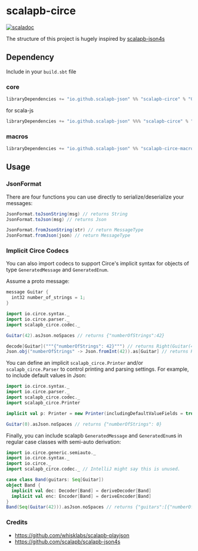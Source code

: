 # scalapb-circe
[![scaladoc](https://javadoc-badge.appspot.com/io.github.scalapb-json/scalapb-circe_2.12.svg?label=scaladoc)](https://javadoc-badge.appspot.com/io.github.scalapb-json/scalapb-circe_2.12/scalapb_circe/index.html?javadocio=true)

The structure of this project is hugely inspired by [scalapb-json4s](https://github.com/scalapb/scalapb-json4s)

## Dependency

Include in your `build.sbt` file

### core

```scala
libraryDependencies += "io.github.scalapb-json" %% "scalapb-circe" % "0.11.0"
```

for scala-js

```scala
libraryDependencies += "io.github.scalapb-json" %%% "scalapb-circe" % "0.11.0"
```

### macros

```scala
libraryDependencies += "io.github.scalapb-json" %% "scalapb-circe-macros" % "0.11.0"
```

## Usage

### JsonFormat

There are four functions you can use directly to serialize/deserialize your messages:

```scala
JsonFormat.toJsonString(msg) // returns String
JsonFormat.toJson(msg) // returns Json

JsonFormat.fromJsonString(str) // return MessageType
JsonFormat.fromJson(json) // return MessageType
```

### Implicit Circe Codecs

You can also import codecs to support Circe's implicit syntax for objects of type `GeneratedMessage` and `GeneratedEnum`.

Assume a proto message:

```scala
message Guitar {
  int32 number_of_strings = 1;
}
```

```scala
import io.circe.syntax._
import io.circe.parser._
import scalapb_circe.codec._

Guitar(42).asJson.noSpaces // returns {"numberOfStrings":42}

decode[Guitar]("""{"numberOfStrings": 42}""") // returns Right(Guitar(42))
Json.obj("numberOfStrings" -> Json.fromInt(42)).as[Guitar] // returns Right(Guitar(42))
```

You can define an implicit `scalapb_circe.Printer` and/or `scalapb_circe.Parser` to control printing and parsing settings. 
For example, to include default values in Json:

```scala
import io.circe.syntax._
import io.circe.parser._
import scalapb_circe.codec._
import scalapb_circe.Printer

implicit val p: Printer = new Printer(includingDefaultValueFields = true)

Guitar(0).asJson.noSpaces // returns {"numberOfStrings": 0}
```

Finally, you can include scalapb `GeneratedMessage` and `GeneratedEnum`s in regular case classes with semi-auto derivation:

```scala
import io.circe.generic.semiauto._
import io.circe.syntax._
import io.circe._
import scalapb_circe.codec._ // IntelliJ might say this is unused.

case class Band(guitars: Seq[Guitar])
object Band {
  implicit val dec: Decoder[Band] = deriveDecoder[Band]
  implicit val enc: Encoder[Band] = deriveEncoder[Band]
}
Band(Seq(Guitar(42))).asJson.noSpaces // returns {"guitars":[{"numberOfStrings":42}]}
```


### Credits

- https://github.com/whisklabs/scalapb-playjson
- https://github.com/scalapb/scalapb-json4s
